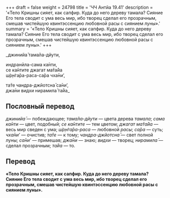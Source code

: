 +++
draft = false
weight = 24798
title = 'ЧЧ Антйа 19.41'
description = '«Тело Кришны сияет, как сапфир. Куда до него дереву тамала? Сияние Его тела сводит с ума весь мир, ибо творец сделал его прозрачным, смешав чистейшую квинтэссенцию любовной расы с сиянием луны».'
summary = '«Тело Кришны сияет, как сапфир. Куда до него дереву тамала? Сияние Его тела сводит с ума весь мир, ибо творец сделал его прозрачным, смешав чистейшую квинтэссенцию любовной расы с сиянием луны».'
+++

_джинийа̄ тама̄ла-дйути,  
  
индранӣла-сама ка̄нти,  
се ка̄нтите джагат ма̄та̄йа  
ш́р̣н̇га̄ра-раса-са̄ра чха̄ни’,  
  
та̄те чандра-джйотсна̄ са̄ни’,  
джа̄ни видхи нирамила̄ та̄йа_

## Пословный перевод

_джинийа̄_ — побеждающее; _тама̄ла_\-_дйути_ — цвета дерева _тамала_; _сама_ _ка̄нти_ — цвет, подобный; _се_ _ка̄нтите_ — тем цветом; _джагат_ _ма̄та̄йа_ — весь мир сведен с ума; _ш́р̣н̇га̄ра_\-_раса_ — любовной _расы_; _са̄ра_ — суть; _чха̄ни’_ — очистив; _та̄те_ — к тому; _чандра_\-_джйотсна̄_ — свет полной луны; _са̄ни’_ — примешав; _джа̄ни_ — знаю; _видхи_ — творец; _нирамила̄_ — сделал прозрачным; _та̄йа_ — то.

## Перевод

**«Тело Кришны сияет, как сапфир. Куда до него дереву тамала? Сияние Его тела сводит с ума весь мир, ибо творец сделал его прозрачным, смешав чистейшую квинтэссенцию любовной расы с сиянием луны».**
